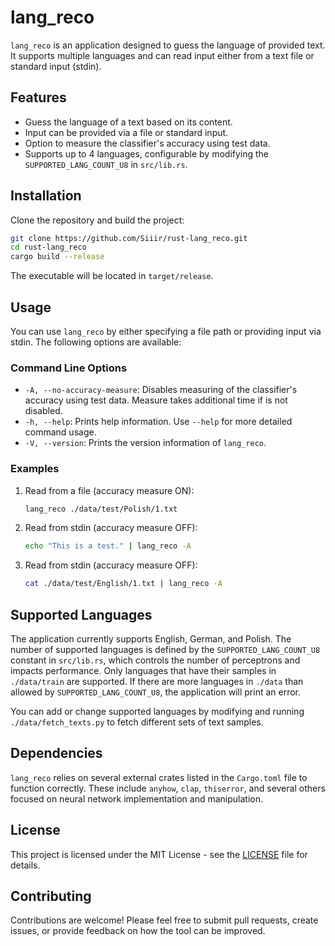 # lang_reco

`lang_reco` is an application designed to guess the language of provided text. It supports multiple languages and can read input either from a text file or standard input (stdin).

## Features

- Guess the language of a text based on its content.
- Input can be provided via a file or standard input.
- Option to measure the classifier's accuracy using test data.
- Supports up to 4 languages, configurable by modifying the `SUPPORTED_LANG_COUNT_U8` in `src/lib.rs`.

## Installation

Clone the repository and build the project:

```bash
git clone https://github.com/Siiir/rust-lang_reco.git
cd rust-lang_reco
cargo build --release
```

The executable will be located in `target/release`.

## Usage

You can use `lang_reco` by either specifying a file path or providing input via stdin. The following options are available:

### Command Line Options

- `-A, --no-accuracy-measure`: Disables measuring of the classifier's accuracy using test data. Measure takes additional time if is not disabled.
- `-h, --help`: Prints help information. Use `--help` for more detailed command usage.
- `-V, --version`: Prints the version information of `lang_reco`.

### Examples

1. Read from a file (accuracy measure ON):
   ```bash
   lang_reco ./data/test/Polish/1.txt
   ```

2. Read from stdin (accuracy measure OFF):
   ```bash
   echo "This is a test." | lang_reco -A
   ```

3. Read from stdin (accuracy measure OFF):
   ```bash
   cat ./data/test/English/1.txt | lang_reco -A
   ```

## Supported Languages

The application currently supports English, German, and Polish. The number of supported languages is defined by the `SUPPORTED_LANG_COUNT_U8` constant in `src/lib.rs`, which controls the number of perceptrons and impacts performance. Only languages that have their samples in `./data/train` are supported. If there are more languages in `./data` than allowed by `SUPPORTED_LANG_COUNT_U8`, the application will print an error.

You can add or change supported languages by modifying and running `./data/fetch_texts.py` to fetch different sets of text samples.

## Dependencies

`lang_reco` relies on several external crates listed in the `Cargo.toml` file to function correctly. These include `anyhow`, `clap`, `thiserror`, and several others focused on neural network implementation and manipulation.

## License

This project is licensed under the MIT License - see the [LICENSE](LICENSE) file for details.

## Contributing

Contributions are welcome! Please feel free to submit pull requests, create issues, or provide feedback on how the tool can be improved.

